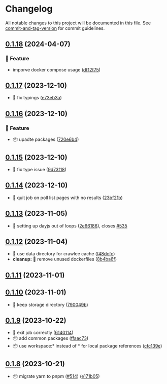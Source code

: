 # Changelog

All notable changes to this project will be documented in this file. See [commit-and-tag-version](https://github.com/absolute-version/commit-and-tag-version) for commit guidelines.

## [0.1.18](https://github.com/demokratie-live/democracy-development/compare/import-named-polls@v0.1.17...import-named-polls@v0.1.18) (2024-04-07)


### 🚀 Feature

* imporve docker compose usage ([df12f75](https://github.com/demokratie-live/democracy-development/commit/df12f751199dc85ac0ca7d9425d09faf3af836ea))

## [0.1.17](https://github.com/demokratie-live/democracy-development/compare/import-named-polls@v0.1.16...import-named-polls@v0.1.17) (2023-12-10)


* 🐛 fix typings ([e73eb3a](https://github.com/demokratie-live/democracy-development/commit/e73eb3a6431547ed39d39ccaadf5773643307f0c))

## [0.1.16](https://github.com/demokratie-live/democracy-development/compare/import-named-polls@v0.1.15...import-named-polls@v0.1.16) (2023-12-10)


### 🚀 Feature

* 📦️ upadte packages ([720e6b4](https://github.com/demokratie-live/democracy-development/commit/720e6b49107c686e6b7ddec2203f98ae0c288f7d))

## [0.1.15](https://github.com/demokratie-live/democracy-development/compare/import-named-polls@v0.1.14...import-named-polls@v0.1.15) (2023-12-10)


* 🐛 fix type issue ([9d73f18](https://github.com/demokratie-live/democracy-development/commit/9d73f18d9ed80fd46eb7f25fb084bb6d8e038c3a))

## [0.1.14](https://github.com/demokratie-live/democracy-development/compare/import-named-polls@v0.1.13...import-named-polls@v0.1.14) (2023-12-10)


* 🐛 quit job on poll list pages with no results ([23bf21b](https://github.com/demokratie-live/democracy-development/commit/23bf21b16fc52eced67884ca9d42221c1189f138))

## [0.1.13](https://github.com/demokratie-live/democracy-development/compare/import-named-polls@v0.1.12...import-named-polls@v0.1.13) (2023-11-05)


* 🐛 setting up dayjs out of loops ([2e66186](https://github.com/demokratie-live/democracy-development/commit/2e66186cc946e1bdfb50e70ede02d972adf85202)), closes [#535](https://github.com/demokratie-live/democracy-development/issues/535)

## [0.1.12](https://github.com/demokratie-live/democracy-development/compare/import-named-polls@v0.1.11...import-named-polls@v0.1.12) (2023-11-04)


* 🐛 use data directory for crawlee cache ([f48dcfc](https://github.com/demokratie-live/democracy-development/commit/f48dcfc45c43846bfff0fb55693374589654b3d2))
* **cleanup:** 🧹 remove unused dockerfiles ([8b4ba6f](https://github.com/demokratie-live/democracy-development/commit/8b4ba6f2203ae7d41f12e7ac6bc74597526d4aa2))

## [0.1.11](https://github.com/demokratie-live/democracy-development/compare/import-named-polls@v0.1.10...import-named-polls@v0.1.11) (2023-11-01)

## [0.1.10](https://github.com/demokratie-live/democracy-development/compare/import-named-polls@v0.1.9...import-named-polls@v0.1.10) (2023-11-01)


* 🐛 keep storage directory ([790049b](https://github.com/demokratie-live/democracy-development/commit/790049bea0baaf6c547d6a4a6a5974358e9d7ef5))

## [0.1.9](https://github.com/demokratie-live/democracy-development/compare/import-named-polls@v0.1.8...import-named-polls@v0.1.9) (2023-10-22)


* 🐛 exit job correctly ([6140114](https://github.com/demokratie-live/democracy-development/commit/6140114dcc6b31e5e2525d0cb8fcc684f1e28299))
* 📦️ add common packages ([ffaac73](https://github.com/demokratie-live/democracy-development/commit/ffaac738ab8bd2376bdc6f792c741a51df253002))
* 📦️ use workspace:* instead of * for local package references ([cfc139e](https://github.com/demokratie-live/democracy-development/commit/cfc139e62c56dcd67c363d45227bb7675acb863a))

## [0.1.8](https://github.com/demokratie-live/democracy-development/compare/import-named-polls@v0.1.6...import-named-polls@v0.1.8) (2023-10-21)


* 📦️ migrate yarn to pnpm ([#514](https://github.com/demokratie-live/democracy-development/issues/514)) ([e171b05](https://github.com/demokratie-live/democracy-development/commit/e171b05ac0b007e070c73e804f9322f61c95903b))
